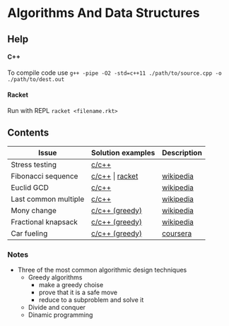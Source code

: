 # Algorithms And Data Structures

## Help
#### C++
To compile code use 
```g++ -pipe -O2 -std=c++11 ./path/to/source.cpp -o ./path/to/dest.out```

#### Racket
Run with REPL
```racket <filename.rkt>```


## Contents
| Issue | Solution examples | Description |
| ----------- | ----------- | ----------- |
| Stress testing | [c/c++](https://github.com/VladVes/algorithmsAndDataStructures/tree/master/c01-programming_challenges) |
| Fibonacci sequence | [c/c++](https://github.com/VladVes/algorithms-and-data-structures/tree/master/c02-algorithmic_warmup/cpp) \| [racket](https://github.com/VladVes/algorithms-and-data-structures/tree/master/c02-algorithmic_warmup/rkt) | [wikipedia](https://ru.wikipedia.org/wiki/%D0%A7%D0%B8%D1%81%D0%BB%D0%B0_%D0%A4%D0%B8%D0%B1%D0%BE%D0%BD%D0%B0%D1%87%D1%87%D0%B8) |
| Euclid GCD | [c/c++](https://github.com/VladVes/algorithmsAndDataStructures/tree/master/c02-algorithmic_warmup) | [wikipedia](https://ru.wikipedia.org/wiki/%D0%90%D0%BB%D0%B3%D0%BE%D1%80%D0%B8%D1%82%D0%BC_%D0%95%D0%B2%D0%BA%D0%BB%D0%B8%D0%B4%D0%B0) |
| Last common multiple | [c/c++](https://github.com/VladVes/algorithmsAndDataStructures/tree/master/c02-algorithmic_warmup) | [wikipedia](https://en.wikipedia.org/wiki/Least_common_multiple) |
| Mony change | [c/c++ (greedy)](https://github.com/VladVes/algorithmsAndDataStructures/blob/master/c03-greedy_algorithms/change.cpp) | [wikipedia](https://en.wikipedia.org/wiki/Greedy_algorithm) |
| Fractional knapsack | [c/c++ (greedy)](https://github.com/VladVes/algorithmsAndDataStructures/blob/master/c03-greedy_algorithms/fractional_knapsack.cpp) | [wikipedia](https://en.wikipedia.org/wiki/Continuous_knapsack_problem) |
| Car fueling | [c/c++ (greedy)](https://github.com/VladVes/algorithmsAndDataStructures/blob/master/c03-greedy_algorithms/car_fueling.cpp) | [coursera](https://www.coursera.org/lecture/algorithmic-toolbox/car-fueling-implementation-and-analysis-shwg1) |

### Notes
- Three of the most common algorithmic design techniques
  - Greedy algorithms
    - make a greedy choise
    - prove that it is a safe move
    - reduce to a subproblem and solve it
  - Divide and conquer
  - Dinamic programming
